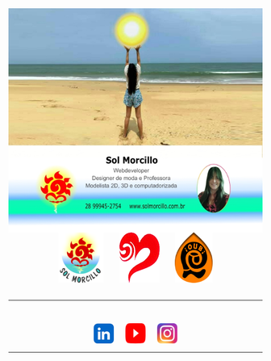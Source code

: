 <img align="center" src="cartaoFoto_info1.jpg">

<div align="center">
<a href="https://solmorcillo.com.br" title="Site Sol Morcillo" target="_blank"><img src="logotipoSM_SM.png" width="90" height="100"></a> &nbsp; &ensp; &nbsp; <a href="https://solmorcillo.com.br/momodin.html" title="Site MoModIn" target="_blank"><img src="logoMomodin.fw.png" width="80" height=100"></a> &nbsp; &ensp; &nbsp; <a href="https://solmorcillo.com.br/ioubi.html" title="Site iOUBi" target="_blank"><img src="logotipo_ioubi.fw.png" width="75" height="100"></a>
  <br>
</div>
<br>
<hr>
<br>

<div align="center">
  
<a href="https://www.linkedin.com/in/solmorcillo/" target="_blank" ><img src="logo_linkedin.jpg" alt="Ir para Linkedim" width="40" height="40"></a> &nbsp; &ensp; <a href="https://www.youtube.com/@SolMorcillo" target="_blank"><img src="logo_youtube.png" alt="texto" width="40" height="40"></a> &nbsp; &ensp; <a href="https://www.instagram.com/sol_morcillo/" target="_blank"><img src="logo_instagram.png" alt="texto" width="40" height="40"></a>
<div>
<hr>



 
